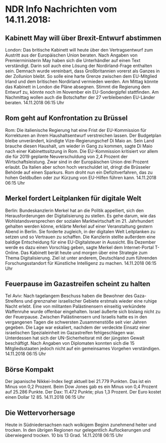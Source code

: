# NDR Info Nachrichten vom 14.11.2018:


## Kabinett May will über Brexit-Entwurf abstimmen
London: Das britische Kabinett will heute über den Vertragsentwurf zum Austritt aus der Europäischen Union beraten. Nach Angaben von Premierministerin May haben sich die Unterhändler auf einen Text verständigt. Darin soll auch eine Lösung der Nordirland-Frage enthalten sein. Demnach wurde vereinbart, dass Großbritannien vorerst als Ganzes in der Zollunion bleibt. So solle eine harte Grenze zwischen dem EU-Mitglied Irland und dem britischen Nordirland vermieden werden. Am Mittag könnte das Kabinett in London die Pläne absegnen. Stimmt die Regierung dem Entwurf zu, könnte noch im November ein EU-Sondergipfel stattfinden. Am Nachmittag wollen auch die Botschafter der 27 verbleibenden EU-Länder beraten. 14.11.2018 06:15 Uhr 

## Rom geht auf Konfrontation zu Brüssel
Rom: 	Die italienische Regierung hat eine Frist der EU-Kommission für Korrekturen an ihrem Haushaltsentwurf verstreichen lassen. Der Budgetplan bleibe unverändert, kündigte Vize-Regierungschef Di Maio an. Sein Land brauche diesen Haushalt, um wieder in Gang zu kommen, sagte Di Maio nach einer Kabinettssitzung in Rom. Die EU-Kommission kritisiert vor allem die für 2019 geplante Neuverschuldung von 2,4 Prozent der Wirtschaftsleistung. Zwar sind in der Europäischen Union drei Prozent erlaubt. Da Italien aber schon hoch verschuldet ist, dringt die Brüsseler Behörde auf einen Sparkurs. Rom droht nun ein Defizitverfahren, das zu hohen Geldbußen oder zur Kürzung von EU-Hilfen führen kann. 14.11.2018 06:15 Uhr 

## Merkel fordert Leitplanken für digitale Welt
Berlin:	Bundeskanzlerin Merkel hat an die Politik appelliert, sich den Herausforderungen der Digitalisierung zu stellen. Es gehe darum, wie das Wohlstandsversprechen der sozialen Marktwirtschaft im 21. Jahrhundert gehalten werden könne, erklärte Merkel auf einer Veranstaltung gestern Abend in Berlin. Sie forderte zugleich, in der digitalen Welt Leitplanken zu setzen und so Vertrauen zu schaffen. Die Kanzlerin stellte außerdem eine baldige Entscheidung für eine EU-Digitalsteuer in Aussicht. Bis Dezember werde es dazu einen Vorschlag geben, sagte Merkel dem Internet-Portal T-Online. Das Kabinett berät heute und morgen über eine Strategie zum Thema Digitalisierung. Ziel ist unter anderem, Deutschland zum führenden Forschungsstandort für Künstliche Intelligenz zu machen. 14.11.2018 06:15 Uhr 

## Feuerpause im Gazastreifen scheint zu halten
Tel Aviv: Nach tagelangem Beschuss haben die Bewohner des Gaza-Streifens und grenznaher israelischer Gebiete erstmals wieder eine ruhige Nacht erlebt. Eine von militanten Palästinensern einseitig verkündete Waffenruhe wurde offenbar eingehalten. Israel äußerte sich bislang nicht zu der Feuerpause. Zwischen Palästinensern und Israelis hatte es in den vergangenen Tagen die schwersten Zusammenstöße seit vier Jahren gegeben. Die Lage war eskaliert, nachdem der verdeckte Einsatz einer israelischen Spezialeinheit im Gazastreifen fehlgeschlagen war. Unterdessen hat sich der UN-Sicherheitsrat mit der jüngsten Gewalt beschäftigt. Nach Angaben von Diplomaten konnten sich die 15 Mitgliedsstaaten jedoch nicht auf ein gemeinsames Vorgehen verständigen. 14.11.2018 06:15 Uhr 

## Börse Kompakt
Der japanische Nikkei-Index liegt aktuell bei 21.779 Punkten. Das ist ein Minus von 0,2 Prozent. Beim Dow Jones gab es ein Minus von 0,4 Prozent auf 25.286 Punkte. Der Dax:			11.472 Punkte; plus 1,3 Prozent. Der Euro kostet einen Dollar 12 85. 14.11.2018 06:15 Uhr 

## Die Wettervorhersage
Heute in Südniedersachsen nach wolkigem Beginn zunehmend heiter und trocken. In den übrigen Regionen nur gelegentlich Auflockerungen und überwiegend trocken. 10  bis 13 Grad. 14.11.2018 06:15 Uhr 
